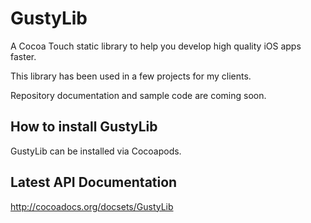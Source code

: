 # GustyLib #

A Cocoa Touch static library to help you develop high quality iOS apps faster.

This library has been used in a few projects for my clients.

Repository documentation and sample code are coming soon.

## How to install GustyLib ##

GustyLib can be installed via Cocoapods.

## Latest API Documentation ##

http://cocoadocs.org/docsets/GustyLib